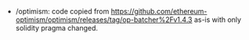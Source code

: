 - /optimism: code copied from https://github.com/ethereum-optimism/optimism/releases/tag/op-batcher%2Fv1.4.3 as-is with only solidity pragma changed.
